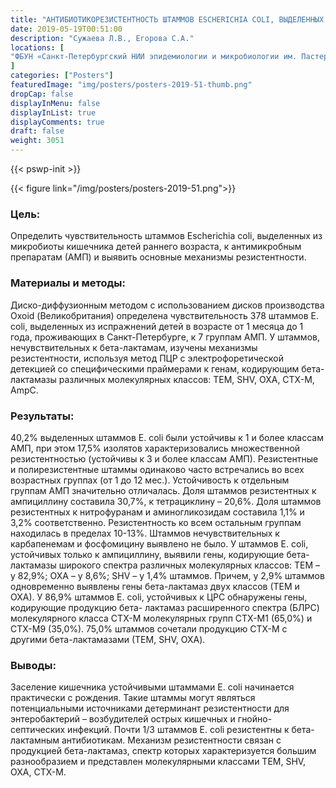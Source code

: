 ```yaml
---
title: "АНТИБИОТИКОРЕЗИСТЕНТНОСТЬ ШТАММОВ ESCHERICHIA COLI, ВЫДЕЛЕННЫХ ИЗ МИКРОБИОТЫ КИШЕЧНИКА ДЕТЕЙ РАННЕГО ВОЗРАСТА"
date: 2019-05-19T00:51:00
description: "Сужаева Л.В., Егорова С.А."
locations: [
"ФБУН «Санкт-Петербургский НИИ эпидемиологии и микробиологии им. Пастера» Роспотребнадзора, Санкт-Петербург, Россия"
]
categories: ["Posters"]
featuredImage: "img/posters/posters-2019-51-thumb.png"
dropCap: false
displayInMenu: false
displayInList: true
displayComments: true
draft: false
weight: 3051
---
```



{{< pswp-init >}}

{{< figure link="/img/posters/posters-2019-51.png">}}


### Цель:

Определить чувствительность штаммов Escherichia coli, выделенных из микробиоты кишечника детей раннего возраста, к антимикробным препаратам (АМП) и выявить основные механизмы резистентности.

### Материалы и методы: 

Диско-диффузионным методом с использованием дисков производства Oxoid (Великобритания) определена чувствительность 378 штаммов E. coli, выделенных из испражнений детей в возрасте от 1 месяца до 1 года, проживающих в Санкт-Петербурге, к 7 группам АМП. У штаммов, нечувствительных к бета-лактамам, изучены механизмы резистентности, используя метод ПЦР с электрофоретической детекцией со специфическими праймерами к генам, кодирующим бета-лактамазы различных молекулярных классов: TEM, SHV, OXA, CTX-M, AmpC.

### Результаты: 

40,2% выделенных штаммов E. coli были устойчивы к 1 и более классам АМП, при этом 17,5% изолятов характеризовались множественной резистентностью (устойчивы к 3 и более классам АМП). Резистентные и полирезистентные штаммы одинаково часто встречались во всех возрастных группах (от 1 до 12 мес.). Устойчивость к отдельным группам АМП значительно отличалась. Доля штаммов резистентных к ампициллину составила 30,7%, к тетрациклину – 20,6%. Доля штаммов резистентных к нитрофуранам и аминогликозидам составила 1,1% и 3,2% соответственно. Резистентность ко всем остальным группам находилась в пределах 10-13%. Штаммов нечувствительных к карбапенемам и фосфомицину выявлено не было. У штаммов E. coli, устойчивых только к ампициллину, выявили гены, кодирующие бета-лактамазы широкого спектра различных молекулярных классов: ТЕМ – у 82,9%; ОХА – у 8,6%; SHV – у 1,4% штаммов. Причем, у 2,9% штаммов одновременно выявлены гены бета-лактамаз двух классов (ТЕМ и ОХА). У 86,9% штаммов E. coli, устойчивых к ЦРС обнаружены гены, кодирующие продукцию бета- лактамаз расширенного спектра (БЛРС) молекулярного класса СТХ-М молекулярных групп СТХ-М1 (65,0%) и СТХ-М9 (35,0%). 75,0% штаммов сочетали продукцию СТХ-М с другими бета-лактамазами (ТЕМ, SHV, OXA).

### Выводы: 

Заселение кишечника устойчивыми штаммами E. coli начинается практически с рождения. Такие штаммы могут являться потенциальными источниками детерминант резистентности для энтеробактерий – возбудителей острых кишечных и гнойно-септических инфекций. Почти 1/3 штаммов E. coli резистентны к бета- лактамным антибиотикам. Механизм резистентности связан с продукцией бета-лактамаз, спектр которых характеризуется большим разнообразием и представлен молекулярными классами TEM, SHV, OXA, CTX-M.